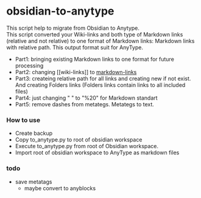 # obsidian-to-anytype
This script help to migrate from Obsidian to Anytype.  
This script converted your Wiki-links and both type of Markdown links (relative and not relative) to one format of Markdown links: Markdown links with relative path.
This output format suit for AnyType.
- Part1: bringing existing Markdown links to one format for future processing
- Part2: changing [[wiki-links]] to [markdown-links](markdown-links.md)
- Part3: createing relative path for all links and creating new if not exist. And creating Folders links (Folders links contain links to all included files)
- Part4: just changing " " to "%20" for Markdown standart
- Part5: remove dashes from metategs. Metategs to text.

### How to use
- Create backup
- Copy to_anytype.py to root of obsidian workspace
- Execute to_anytype.py from root of Obsidian workspace.
- Import root of obsidian workspace to AnyType as markdown files

### todo
- save metatags
    - maybe convert to anyblocks

